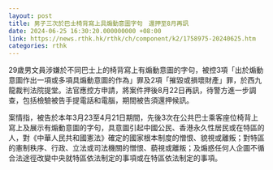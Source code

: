 ```yaml
---
layout: post
title: 男子三次於巴士椅背寫上具煽動意圖字句　還押至8月再訊　
date: 2024-06-25 16:30:20.000000000 +08:00
link: https://news.rthk.hk/rthk/ch/component/k2/1758975-20240625.htm
categories: rthk
---
```


29歲男文員涉嫌於不同巴士上的椅背寫上有煽動意圖的字句，被控3項「出於煽動意圖作出一項或多項具煽動意圖的作為」罪及2項「摧毀或損壞財產」罪，於西九龍裁判法院提堂。法官應控方申請，將案件押後8月22日再訊，待警方進一步調查，包括檢驗被告手提電話和電腦，期間被告須還押候訊。

案情指，被告於本年3月23至4月21日期間，先後3次在公共巴士乘客座位椅背上寫上及展示有煽動意圖的字句，具意圖引起中國公民、香港永久性居民或在特區的人，對《中華人民共和國憲法》確定的國家根本制度的憎恨、貌視或離叛；對特區的憲制秩序、行政、立法或司法機關的憎恨、藐視或離叛；及煽惑任何人企圖不循合法途徑改變中央就特區依法制定的事項或在特區依法制定的事項。
